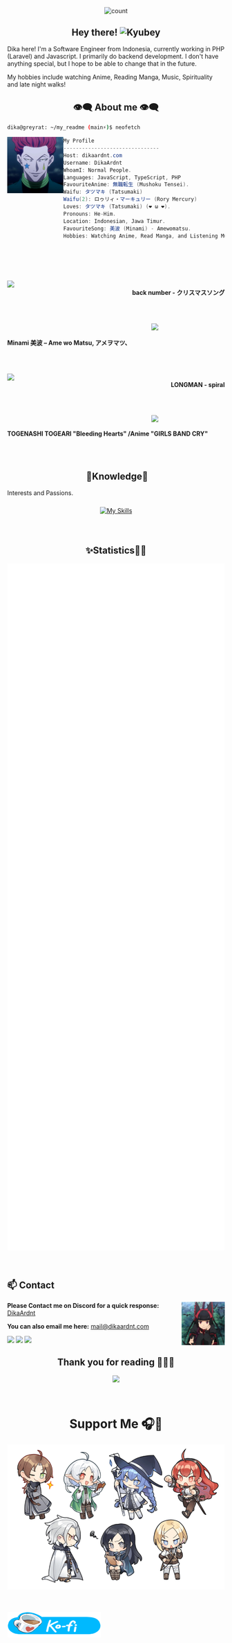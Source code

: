 <div align="center">
    <p>
        <img align="center" alt="count" src="https://count.getloli.com/@DikaArdnt?name=DikaArdnt&theme=booru-lewd">
    </p>
</div>

<h2 align="center">Hey there! <img height="35" alt="Kyubey" src="https://raw.githubusercontent.com/innng/innng/master/assets/kyubey.gif"/></h2>

Dika here! I'm a Software Engineer from Indonesia, currently working in PHP (Laravel) and Javascript. I primarily do backend development. I don't have
anything special, but I hope to be able to change that in the future.

My hobbies include watching Anime, Reading Manga, Music, Spirituality and late night walks!

<h2 align="center"> 👁️‍🗨️ About me 👁️‍🗨️ </h2>

```sh
dika@greyrat: ~/my_readme (main⚡)$ neofetch
```

<img align="left" src="img/hisoka.png" width="130px"/>

```csharp
My Profile
-------------------------------
Host: dikaardnt.com
Username: DikaArdnt
WhoamI: Normal People.
Languages: JavaScript, TypeScript, PHP
FavouriteAnime: 無職転生 (Mushoku Tensei).
Waifu: タツマキ (Tatsumaki)
Waifu(2): ロゥリィ・マーキュリー (Rory Mercury)
Loves: タツマキ (Tatsumaki) (❤️ ω ❤️).
Pronouns: He-Him.
Location: Indonesian, Jawa Timur.
FavouriteSong: 美波 (Minami) - Amewomatsu.
Hobbies: Watching Anime, Read Manga, and Listening Music
```

<div>
<br>
<br>
<br>
<br>

<p align="right"><a href = "https://music.youtube.com/watch?v=7zBeQezaz4U&si=joHbXf4EG5-93Y0P"><img src = "https://i.ytimg.com/vi/7zBeQezaz4U/maxresdefault.jpg" width = "170" align = "left"/></a><b><br>back number - クリスマスソング </b></p>
<br>
<br>

<p align="left"><a href = "https://music.youtube.com/watch?v=766qmHTc2ro&si=ZLzWu0TZwcZwPyvO"><img  src ="https://i.ytimg.com/vi_webp/766qmHTc2ro/maxresdefault.webp" width="170" align="right"></a><b><br><br>Minami 美波 – Ame wo Matsu, アメヲマツ、</b></p>

<br>
<br>

<p align="right"><a href="https://music.youtube.com/watch?v=fE9trKOuT3Q&si=BkSxh-TtURQsoAfx"><img src="https://i.ytimg.com/vi_webp/fE9trKOuT3Q/maxresdefault.webp" width="170" align="left"></a><b><br>LONGMAN - spiral</b></p>
<br>
<br>

<p align="left"><a href = "https://music.youtube.com/watch?v=LU3f8ZGfd5g&si=ZLzWu0TZwcZwPyvO"><img  src ="https://i.ytimg.com/vi_webp/LU3f8ZGfd5g/maxresdefault.webp" width="170" align="right"></a><b><br><br>TOGENASHI TOGEARI "Bleeding Hearts" /Anime "GIRLS BAND CRY"</b></p>

<br>
</div>
<br>

<div>
<h2 align="center"> 🔎Knowledge📖 </h2>
</div>
<div align = "center">
<p align = "justify">Interests and Passions. <br></p>
<p align = "center">
     <a href="https://skillicons.dev/icons?i=js,laravel,ts">
        <img style="margin: 10px"src="https://skillicons.dev/icons?i=js,ts,react,astro,express,mongodb,nodejs,bun,git,vscode,go,php,laravel,prisma,htmx&perline=5" alt="My Skills"/> 
    </a>
</p>
</div>
<br>

<div>
<h2 align="center"> ✨Statistics👨‍💻 </h2>
</div>
<div align="center">
    <img width="625em" src="./github-metrics.svg" />
</div>
<br>
<br>

<!-- <br><br><br><br> -->

## **📫 Contact**

<a href="https://github.com/DikaArdnt"><img align="right" width="100" src="img/myLove2.webp" /></a> **Please Contact me on Discord for a quick
response:** [DikaArdnt](https://discord.com/users/808923620792991754)

**You can also email me here:** mail@dikaardnt.com

[![](https://img.shields.io/badge/Discord-7289DA?logo=discord&logoColor=white)](https://discord.com/users/808923620792991754)
[![](https://img.shields.io/badge/Telegram-2ca5e0?logo=telegram&logoColor=white)](https://t.me/DikaArdnt)
[![](https://img.shields.io/badge/Mail-D14836?logo=gmail&logoColor=white)](mailto:mail@dikaardnt.com)

<div>
    <h2 align="center">Thank you for reading 🙋🏻‍♂️</h2>
    <div align="center">
        <img src="https://media1.tenor.com/m/JhjlD_2l5D8AAAAC/rory-mercury.gif" width="500"/>
    </div>
</div>
<br> 
<br>

<h1 align="center">Support Me 🎧🎤  </h1>

<p align="center">
    <a href="https://github.com/sponsors/DikaArdnt" target="_blank">
        <img src="img/mushoku-tensei-chibi.png">
    </a>
</p>

<br>
<br>

<a href="https://ko-fi.com/DikaArdnt" target="_blank">
    <img src="img/ko-fi.webp" alt="Buy Me A Coffee"  style="height: 60px !important;width: 217px !important;" align="center">
</a>
